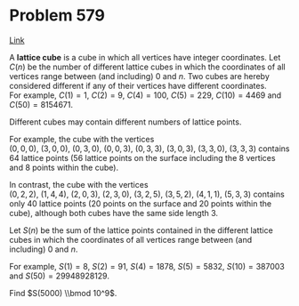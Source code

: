 # Problem 579

[Link](https://projecteuler.net/problem=579)

A **lattice cube** is a cube in which all vertices have integer coordinates. Let $C(n)$ be the number of different lattice cubes in which the coordinates of all vertices range between (and including) $0$ and $n$. Two cubes are hereby considered different if any of their vertices have different coordinates.  
For example, $C(1)=1$, $C(2)=9$, $C(4)=100$, $C(5)=229$, $C(10)=4469$ and $C(50)=8154671$. 

Different cubes may contain different numbers of lattice points.

For example, the cube with the vertices  
$(0, 0, 0)$, $(3, 0, 0)$, $(0, 3, 0)$, $(0, 0, 3)$, $(0, 3, 3)$, $(3, 0, 3)$, $(3, 3, 0)$, $(3, 3, 3)$ contains $64$ lattice points ($56$ lattice points on the surface including the $8$ vertices and $8$ points within the cube). 

In contrast, the cube with the vertices  
$(0, 2, 2)$, $(1, 4, 4)$, $(2, 0, 3)$, $(2, 3, 0)$, $(3, 2, 5)$, $(3, 5, 2)$, $(4, 1, 1)$, $(5, 3, 3)$ contains only $40$ lattice points ($20$ points on the surface and $20$ points within the cube), although both cubes have the same side length $3$. 

Let $S(n)$ be the sum of the lattice points contained in the different lattice cubes in which the coordinates of all vertices range between (and including) $0$ and $n$.

For example, $S(1)=8$, $S(2)=91$, $S(4)=1878$, $S(5)=5832$, $S(10)=387003$ and $S(50)=29948928129$.

Find $S(5000) \\bmod 10^9$.
